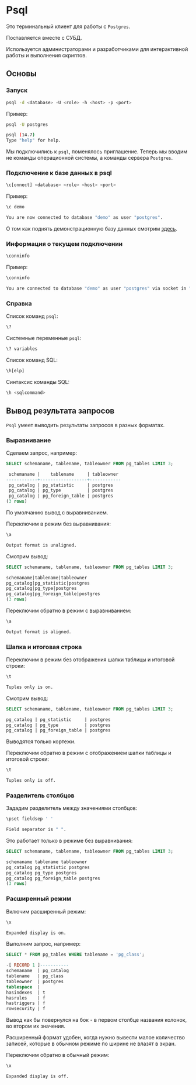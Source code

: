 # Psql

Это терминальный клиент для работы с `Postgres`.

Поставляется вместе с СУБД.

Используется администраторами и разработчиками для интерактивной работы и выполнения скриптов.


## Основы

### Запуск

```bash
psql -d <database> -U <role> -h <host> -p <port>
```

Пример:
```bash
psql -U postgres

psql (14.7)
Type "help" for help.
```

Мы подключились к `psql`, поменялось приглашение. Теперь мы вводим не команды операционной системы, а команды сервера `Postgres`.


### Подключение к базе данных в psql

```bash
\c[onnect] <database> <role> <host> <port>
```

Пример:
```bash
\c demo

You are now connected to database "demo" as user "postgres".
```

О том как поднять демонстрационную базу данных смотрим [здесь](../optimization/demo.md).


### Информация о текущем подключении

```bash
\conninfo
```

Пример:
```bash
\conninfo

You are connected to database "demo" as user "postgres" via socket in "/var/run/postgresql" at port "5432".
```


### Справка

Список команд `psql`:
```bash
\?
```

Системные переменные `psql`:
```bash
\? variables
```

Список команд SQL:
```bash
\h[elp]
```

Синтаксис команды SQL:
```bash
\h <sqlcommand>
```


## Вывод результата запросов

`Psql` умеет выводить результаты запросов в разных форматах.


### Выравнивание

Сделаем запрос, например:
```sql
SELECT schemaname, tablename, tableowner FROM pg_tables LIMIT 3;

 schemaname |    tablename     | tableowner
------------+------------------+------------
 pg_catalog | pg_statistic     | postgres
 pg_catalog | pg_type          | postgres
 pg_catalog | pg_foreign_table | postgres
(3 rows)
```

По умолчанию вывод с выравниванием.

Переключим в режим без выравнивания:
```bash
\a

Output format is unaligned.
```

Смотрим вывод:
```sql
SELECT schemaname, tablename, tableowner FROM pg_tables LIMIT 3;

schemaname|tablename|tableowner
pg_catalog|pg_statistic|postgres
pg_catalog|pg_type|postgres
pg_catalog|pg_foreign_table|postgres
(3 rows)
```

Переключим обратно в режим с выравниванием:
```bash
\a

Output format is aligned.
```

### Шапка и итоговая строка

Переключим в режим без отображения шапки таблицы и итоговой строки:
```bash
\t

Tuples only is on.
```

Смотрим вывод:
```sql
SELECT schemaname, tablename, tableowner FROM pg_tables LIMIT 3;

pg_catalog | pg_statistic     | postgres
pg_catalog | pg_type          | postgres
pg_catalog | pg_foreign_table | postgres
```

Выводятся только кортежи.

Переключим обратно в режим с отображением шапки таблицы и итоговой строки:
```bash
\t

Tuples only is off.
```

### Разделитель столбцов

Зададим разделитель между значениями столбцов:
```bash
\pset fieldsep ' '

Field separator is " ".
```

Это работает только в режиме без выравнивания:

```sql
SELECT schemaname, tablename, tableowner FROM pg_tables LIMIT 3;

schemaname tablename tableowner
pg_catalog pg_statistic postgres
pg_catalog pg_type postgres
pg_catalog pg_foreign_table postgres
(3 rows)
```

### Расширенный режим

Включим расширенный режим:
```bash
\x

Expanded display is on.
```

Выполним запрос, например:
```sql
SELECT * FROM pg_tables WHERE tablename = 'pg_class';

-[ RECORD 1 ]-----------
schemaname  | pg_catalog
tablename   | pg_class
tableowner  | postgres
tablespace  |
hasindexes  | t
hasrules    | f
hastriggers | f
rowsecurity | f

```
Вывод как бы повернулся на бок - в первом столбце названия колонок, во втором их значения.

Расширенный формат удобен, когда нужно вывести малое количество записей, которые в обычном режиме по ширине не влазят в экран.

Переключим обратно в обычный режим:
```bash
\x

Expanded display is off.
```
